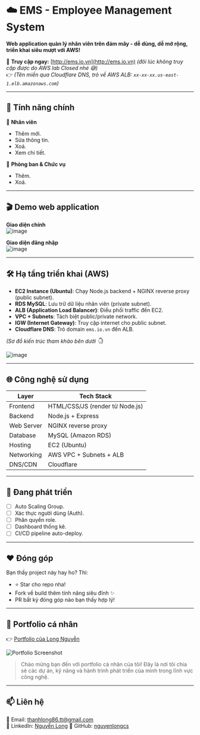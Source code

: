 # ☁️ EMS - Employee Management System

**Web application quản lý nhân viên trên đám mây - dễ dùng, dễ mở rộng, triển khai siêu mượt với AWS!**

🔗 **Truy cập ngay:** [http://ems.io.vn](http://ems.io.vn) *(đôi lúc không truy cập được do AWS lab Closed nhé 😅)*  
👉 *(Tên miền qua Cloudflare DNS, trỏ về AWS ALB: `xx-xx-xx.us-east-1.elb.amazonaws.com`)*

---

## 🚀 Tính năng chính

👤 **Nhân viên**
- Thêm mới.
- Sửa thông tin.
- Xoá.
- Xem chi tiết.

🏢 **Phòng ban & Chức vụ**
- Thêm.
- Xoá.

---

## 🎬 Demo web application

**Giao diện chính**  
![image](https://github.com/user-attachments/assets/d233d605-285e-4a47-a5c1-01d9395e5a78)

**Giao diện đăng nhập**  
![image](https://github.com/user-attachments/assets/3d8f21da-cea2-4fa7-b89a-e002e740c826)

---

## 🛠️ Hạ tầng triển khai (AWS)

- **EC2 Instance (Ubuntu)**: Chạy Node.js backend + NGINX reverse proxy (public subnet).
- **RDS MySQL**: Lưu trữ dữ liệu nhân viên (private subnet).
- **ALB (Application Load Balancer)**: Điều phối traffic đến EC2.
- **VPC + Subnets**: Tách biệt public/private network.
- **IGW (Internet Gateway)**: Truy cập internet cho public subnet.
- **Cloudflare DNS**: Trỏ domain `ems.io.vn` đến ALB.

*(Sơ đồ kiến trúc tham khảo bên dưới 👇)*

![image](https://github.com/user-attachments/assets/a222ecde-f9d2-4395-b811-31355c332f23)

---

## 🌐 Công nghệ sử dụng

| Layer         | Tech Stack               |
|---------------|--------------------------|
| Frontend      | HTML/CSS/JS (render từ Node.js) |
| Backend       | Node.js + Express        |
| Web Server    | NGINX reverse proxy      |
| Database      | MySQL (Amazon RDS)       |
| Hosting       | EC2 (Ubuntu)             |
| Networking    | AWS VPC + Subnets + ALB  |
| DNS/CDN       | Cloudflare               |

---

## 🚧 Đang phát triển

- [ ] Auto Scaling Group.
- [ ] Xác thực người dùng (Auth).
- [ ] Phân quyền role.
- [ ] Dashboard thống kê.
- [ ] CI/CD pipeline auto-deploy.

---

## ❤️ Đóng góp

Bạn thấy project này hay ho? Thì:
- ⭐ Star cho repo nha!
- Fork về build thêm tính năng siêu đỉnh ✨
- PR bất kỳ đóng góp nào bạn thấy hợp lý!

---

## 🧳 Portfolio cá nhân

👉 [Portfolio của Long Nguyễn](https://nguyenlongcs.github.io/portfolio.github.io/)

![Portfolio Screenshot](https://github.com/user-attachments/assets/9a8f56b2-598c-4a4e-97bb-91a56f0d88f3)

> Chào mừng bạn đến với portfolio cá nhân của tôi! Đây là nơi tôi chia sẻ các dự án, kỹ năng và hành trình phát triển của mình trong lĩnh vực công nghệ.

---

## 📫 Liên hệ

📧 Email: thanhlong86.tt@gmail.com  
💼 LinkedIn: [Nguyễn Long](https://www.linkedin.com/in/long-nguy%E1%BB%85n-263b4a269/)
🐙 GitHub: [nguyenlongcs](https://github.com/nguyenlongcs)
